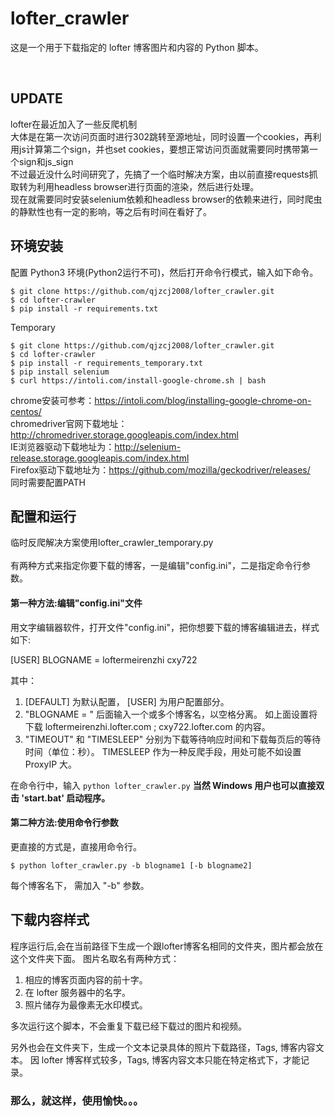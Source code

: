 lofter_crawler
==============

这是一个用于下载指定的 lofter 博客图片和内容的 Python 脚本。

<br />

UPDATE
-----------

lofter在最近加入了一些反爬机制<br />
大体是在第一次访问页面时进行302跳转至源地址，同时设置一个cookies，再利用js计算第二个sign，并也set cookies，要想正常访问页面就需要同时携带第一个sign和js_sign<br />
不过最近没什么时间研究了，先搞了一个临时解决方案，由以前直接requests抓取转为利用headless browser进行页面的渲染，然后进行处理。<br />
现在就需要同时安装selenium依赖和headless browser的依赖来进行，同时爬虫的静默性也有一定的影响，等之后有时间在看好了。
<br />

环境安装
-------

配置 Python3 环境(Python2运行不可)，然后打开命令行模式，输入如下命令。

```shell
$ git clone https://github.com/qjzcj2008/lofter_crawler.git
$ cd lofter-crawler
$ pip install -r requirements.txt
```

Temporary
```shell
$ git clone https://github.com/qjzcj2008/lofter_crawler.git
$ cd lofter-crawler
$ pip install -r requirements_temporary.txt
$ pip install selenium
$ curl https://intoli.com/install-google-chrome.sh | bash
```

chrome安装可参考：https://intoli.com/blog/installing-google-chrome-on-centos/<br />
chromedriver官网下载地址：http://chromedriver.storage.googleapis.com/index.html<br />
IE浏览器驱动下载地址为：http://selenium-release.storage.googleapis.com/index.html<br />
Firefox驱动下载地址为：https://github.com/mozilla/geckodriver/releases/<br />
同时需要配置PATH

配置和运行
---------

临时反爬解决方案使用lofter_crawler_temporary.py<br /><br />
有两种方式来指定你要下载的博客，一是编辑"config.ini"，二是指定命令行参数。
<br />

#### 第一种方法:编辑"config.ini"文件

用文字编辑器软件，打开文件"config.ini"，把你想要下载的博客编辑进去，样式如下:


[USER]
BLOGNAME = loftermeirenzhi cxy722


其中：
1. [DEFAULT] 为默认配置， [USER] 为用户配置部分。
2. "BLOGNAME = " 后面输入一个或多个博客名，以空格分离。
   如上面设置将下载 loftermeirenzhi.lofter.com ; cxy722.lofter.com 的内容。
3. "TIMEOUT" 和 "TIMESLEEP" 分别为下载等待响应时间和下载每页后的等待时间（单位：秒）。
   TIMESLEEP 作为一种反爬手段，用处可能不如设置 ProxyIP 大。

在命令行中，输入 `python lofter_crawler.py`
**当然 Windows 用户也可以直接双击 'start.bat' 启动程序。**
<br />

#### 第二种方法:使用命令行参数

更直接的方式是，直接用命令行。

```shell
$ python lofter_crawler.py -b blogname1 [-b blogname2]
```

每个博客名下， 需加入 "-b" 参数。
<br />

下载内容样式
-----------

程序运行后,会在当前路径下生成一个跟lofter博客名相同的文件夹，图片都会放在这个文件夹下面。
图片名取名有两种方式：
1. 相应的博客页面内容的前十字。
2. 在 lofter 服务器中的名字。
3. 照片储存为最像素无水印模式。

多次运行这个脚本，不会重复下载已经下载过的图片和视频。

另外也会在文件夹下，生成一个文本记录具体的照片下载路径，Tags, 博客内容文本。
因 lofter 博客样式较多，Tags, 博客内容文本只能在特定格式下，才能记录。
<br />

### 那么，就这样，使用愉快。。。
